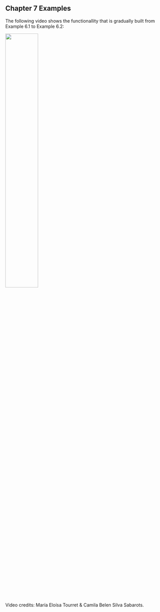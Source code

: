 ## Chapter 7 Examples

The following video shows the functionallity that is gradually built from Example 6.1 to Example 6.2:

<div align="left">
      <a href="https://www.youtube.com/watch?v=SvkaOERtVhM">
         <img src="https://img.youtube.com/vi/SvkaOERtVhM/0.jpg" style="width:45%;">
      </a>
</div>

Video credits: María Eloísa Tourret & Camila Belen Silva Sabarots.
